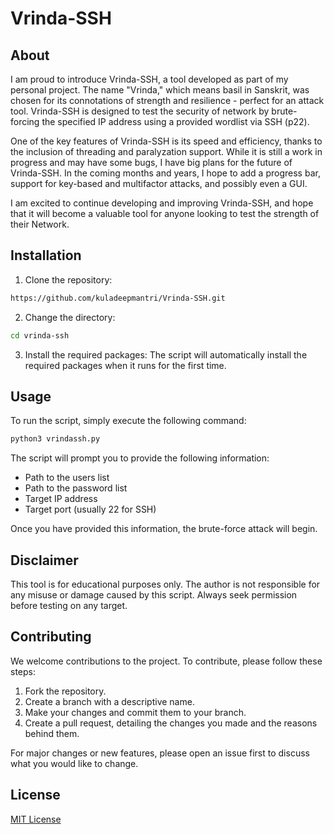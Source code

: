 # Vrinda-SSH

## About

I am proud to introduce Vrinda-SSH, a tool developed as part of my personal project. The name "Vrinda," which means basil in Sanskrit, was chosen for its connotations of strength and resilience - perfect for an attack tool. Vrinda-SSH is designed to test the security of network by brute-forcing the specified IP address using a provided wordlist via SSH (p22).

One of the key features of Vrinda-SSH is its speed and efficiency, thanks to the inclusion of threading and paralyzation support. While it is still a work in progress and may have some bugs, I have big plans for the future of Vrinda-SSH. In the coming months and years, I hope to add a progress bar, support for key-based and multifactor attacks, and possibly even a GUI.

I am excited to continue developing and improving Vrinda-SSH, and hope that it will become a valuable tool for anyone looking to test the strength of their Network.

## Installation

1. Clone the repository:

```bash
https://github.com/kuladeepmantri/Vrinda-SSH.git
```

2. Change the directory:

```bash
cd vrinda-ssh
```

3. Install the required packages:
The script will automatically install the required packages when it runs for the first time.

## Usage

To run the script, simply execute the following command:

```bash
python3 vrindassh.py
```

The script will prompt you to provide the following information:

- Path to the users list
- Path to the password list
- Target IP address
- Target port (usually 22 for SSH)

Once you have provided this information, the brute-force attack will begin.

## Disclaimer

This tool is for educational purposes only. The author is not responsible for any misuse or damage caused by this script. Always seek permission before testing on any target.

## Contributing

We welcome contributions to the project. To contribute, please follow these steps:

1. Fork the repository.
2. Create a branch with a descriptive name.
3. Make your changes and commit them to your branch.
4. Create a pull request, detailing the changes you made and the reasons behind them.

For major changes or new features, please open an issue first to discuss what you would like to change.

## License

[MIT License](https://choosealicense.com/licenses/mit/)
